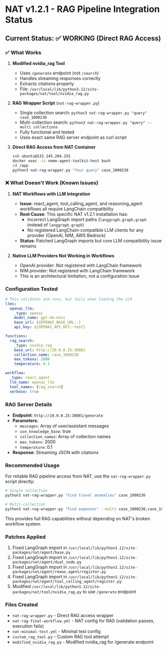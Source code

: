 # NAT v1.2.1 - RAG Pipeline Integration Status

## Current Status: ✅ WORKING (Direct RAG Access)

### ✅ What Works

1. **Modified nvidia_rag Tool**
   - Uses `/generate` endpoint (not `/search`)
   - Handles streaming responses correctly
   - Extracts citations properly
   - File: `/usr/local/lib/python3.12/site-packages/nat/tool/nvidia_rag.py`

2. **RAG Wrapper Script** (`nat-rag-wrapper.py`)
   - Single collection search: `python3 nat-rag-wrapper.py "query" case_1000230`
   - Multi-collection search: `python3 nat-rag-wrapper.py "query" --multi collections`
   - Fully functional and tested
   - Uses exact same RAG server endpoint as curl script

3. **Direct RAG Access from NAT Container**
   ```bash
   ssh ubuntu@132.145.204.155
   docker exec -it nemo-agent-toolkit-host bash
   cd /app
   python3 nat-rag-wrapper.py "Your query" case_1000230
   ```

### ❌ What Doesn't Work (Known Issues)

1. **NAT Workflows with LLM Integration**
   - **Issue**: react_agent, tool_calling_agent, and reasoning_agent workflows all require LangChain compatibility
   - **Root Cause**: This specific NAT v1.2.1 installation has:
     - Incorrect LangGraph import paths (`langgraph.graph.graph` instead of `langgraph.graph`)
     - No registered LangChain-compatible LLM clients for any provider (OpenAI, NIM, AWS Bedrock)
   - **Status**: Patched LangGraph imports but core LLM compatibility issue remains

2. **Native LLM Providers Not Working in Workflows**
   - OpenAI provider: Not registered with LangChain framework
   - NIM provider: Not registered with LangChain framework
   - This is an architectural limitation, not a configuration issue

### Configuration Tested

```yaml
# This validates and runs, but fails when loading the LLM
llms:
  openai_llm:
    _type: openai
    model_name: gpt-4o-mini
    base_url: ${OPENAI_BASE_URL:-}
    api_key: ${OPENAI_API_KEY:-test}

functions:
  rag_search:
    _type: nvidia_rag
    base_url: http://10.0.0.25:30081
    collection_name: case_1000230
    max_tokens: 2000
    temperature: 0.1

workflow:
  _type: react_agent
  llm_name: openai_llm
  tool_names: [rag_search]
  verbose: true
```

### RAG Server Details

- **Endpoint**: `http://10.0.0.25:30081/generate`
- **Parameters**:
  - `messages`: Array of user/assistant messages
  - `use_knowledge_base`: true
  - `collection_names`: Array of collection names
  - `max_tokens`: 2000
  - `temperature`: 0.1
- **Response**: Streaming JSON with citations

### Recommended Usage

For reliable RAG pipeline access from NAT, use the `nat-rag-wrapper.py` script directly:

```bash
# Single collection
python3 nat-rag-wrapper.py "Find travel anomalies" case_1000230

# Multi-collection
python3 nat-rag-wrapper.py "Find expenses" --multi case_1000230,case_1000231,case_1000232
```

This provides full RAG capabilities without depending on NAT's broken workflow system.

### Patches Applied

1. Fixed LangGraph import in `/usr/local/lib/python3.12/site-packages/nat/agent/base.py`
2. Fixed LangGraph import in `/usr/local/lib/python3.12/site-packages/nat/agent/dual_node.py`
3. Fixed LangGraph import in `/usr/local/lib/python3.12/site-packages/nat/agent/rewoo_agent/register.py`
4. Fixed LangGraph import in `/usr/local/lib/python3.12/site-packages/nat/agent/tool_calling_agent/register.py`
5. Modified `/usr/local/lib/python3.12/site-packages/nat/tool/nvidia_rag.py` to use `/generate` endpoint

### Files Created

- `nat-rag-wrapper.py` - Direct RAG access wrapper
- `nat-rag-final-workflow.yml` - NAT config for RAG (validation passes, execution fails)
- `nat-minimal-test.yml` - Minimal test config
- `custom_rag_tool.py` - Custom RAG tool attempt
- `modified_nvidia_rag.py` - Modified nvidia_rag for /generate endpoint




